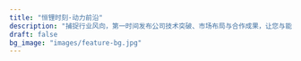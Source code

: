 ```yaml
---
title: "恒锂时刻·动力前沿"
description: "捕捉行业风向，第一时间发布公司技术突破、市场布局与合作成果，让您与能源变革同频共振。"
draft: false
bg_image: "images/feature-bg.jpg"
---
```

